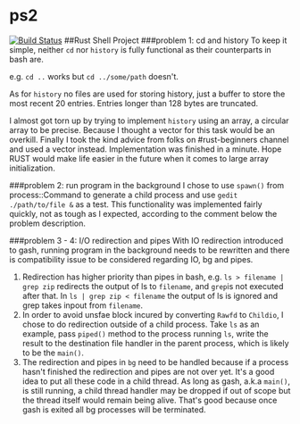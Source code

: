 ps2
===

[![Build Status](https://travis-ci.org/cs4414/ps2.svg?branch=master)](https://travis-ci.org/cs4414/ps2)
##Rust Shell Project
###problem 1: cd and history
To keep it simple, neither `cd` nor `history` is fully functional as their counterparts in bash are.

e.g. `cd ..` works but `cd ../some/path` doesn't.

As for `history` no files are used for storing history, just a buffer to store the most recent 20 entries. Entries longer than 128 bytes are truncated.

I almost got torn up by trying to implement `history` using an array, a circular array to be precise. Because I thought a vector for this task would be an overkill. Finally I took the kind advice from folks on #rust-beginners channel and used a vector instead. Implementation was finished in a minute. Hope RUST would make life easier in the future when it comes to large array initialization.

###problem 2: run program in the background
I chose to use `spawn()` from process::Command to generate a child process and use `gedit ./path/to/file &` as a test. This functionality was implemented fairly quickly, not as tough as I expected, according to the comment below the problem description.

###problem 3 - 4: I/O redirection and pipes
With IO redirection introduced to gash, running program in the background needs to be rewritten and there is compatibility issue to be considered regarding IO, bg and pipes.

1. Redirection has higher priority than pipes in bash, e.g. `ls > filename | grep zip` redirects the output of ls to `filename`, and `grep`is not executed after that. In `ls | grep zip < filename` the output of ls is ignored and grep takes inpout from `filename`.
2. In order to avoid unsfae block incured by converting `Rawfd` to `Childio`, I chose to do redirection outside of a child process. Take `ls` as an example, pass `piped()` method to the process running `ls`, write the result to the destination file handler in the parent process, which is likely to be the `main()`.
3. The redirection and pipes in `bg` need to be handled because if a process hasn't finished the redirection and pipes are not over yet. It's a good idea to put all these code in a child thread. As long as gash, a.k.a `main()`, is still running, a child thread handler may be dropped if out of scope but the thread itself would remain being alive. That's good because once gash is exited all bg processes will be terminated.